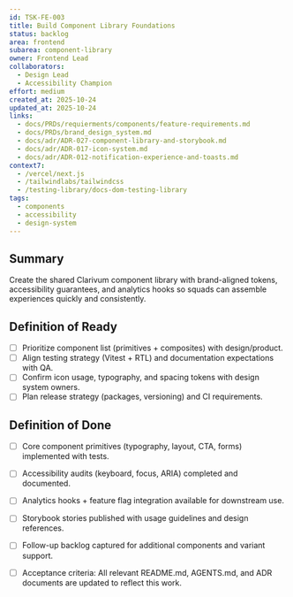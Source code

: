 ```yaml
---
id: TSK-FE-003
title: Build Component Library Foundations
status: backlog
area: frontend
subarea: component-library
owner: Frontend Lead
collaborators:
  - Design Lead
  - Accessibility Champion
effort: medium
created_at: 2025-10-24
updated_at: 2025-10-24
links:
  - docs/PRDs/requierments/components/feature-requirements.md
  - docs/PRDs/brand_design_system.md
  - docs/adr/ADR-027-component-library-and-storybook.md
  - docs/adr/ADR-017-icon-system.md
  - docs/adr/ADR-012-notification-experience-and-toasts.md
context7:
  - /vercel/next.js
  - /tailwindlabs/tailwindcss
  - /testing-library/docs-dom-testing-library
tags:
  - components
  - accessibility
  - design-system
---
```


## Summary
Create the shared Clarivum component library with brand-aligned tokens, accessibility guarantees, and analytics hooks so squads can assemble experiences quickly and consistently.

## Definition of Ready
- [ ] Prioritize component list (primitives + composites) with design/product.
- [ ] Align testing strategy (Vitest + RTL) and documentation expectations with QA.
- [ ] Confirm icon usage, typography, and spacing tokens with design system owners.
- [ ] Plan release strategy (packages, versioning) and CI requirements.

## Definition of Done
- [ ] Core component primitives (typography, layout, CTA, forms) implemented with tests.
- [ ] Accessibility audits (keyboard, focus, ARIA) completed and documented.
- [ ] Analytics hooks + feature flag integration available for downstream use.
- [ ] Storybook stories published with usage guidelines and design references.
- [ ] Follow-up backlog captured for additional components and variant support.
- [ ] Acceptance criteria: All relevant README.md, AGENTS.md, and ADR documents are updated to reflect this work.

